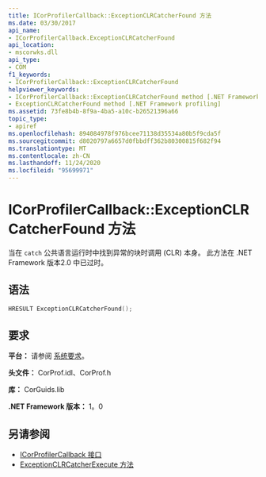 ```yaml
---
title: ICorProfilerCallback::ExceptionCLRCatcherFound 方法
ms.date: 03/30/2017
api_name:
- ICorProfilerCallback.ExceptionCLRCatcherFound
api_location:
- mscorwks.dll
api_type:
- COM
f1_keywords:
- ICorProfilerCallback::ExceptionCLRCatcherFound
helpviewer_keywords:
- ICorProfilerCallback::ExceptionCLRCatcherFound method [.NET Framework profiling]
- ExceptionCLRCatcherFound method [.NET Framework profiling]
ms.assetid: 73fe8b4b-8f9a-4ba5-a10c-b26521396a66
topic_type:
- apiref
ms.openlocfilehash: 894084978f976bcee71138d35534a80b5f9cda5f
ms.sourcegitcommit: d8020797a6657d0fbbdff362b80300815f682f94
ms.translationtype: MT
ms.contentlocale: zh-CN
ms.lasthandoff: 11/24/2020
ms.locfileid: "95699971"
---
```

# <a name="icorprofilercallbackexceptionclrcatcherfound-method"></a>ICorProfilerCallback::ExceptionCLRCatcherFound 方法

当在 `catch` 公共语言运行时中找到异常的块时调用 (CLR) 本身。 此方法在 .NET Framework 版本2.0 中已过时。  
  
## <a name="syntax"></a>语法  
  
```cpp  
HRESULT ExceptionCLRCatcherFound();  
```  
  
## <a name="requirements"></a>要求  

 **平台：** 请参阅 [系统要求](../../get-started/system-requirements.md)。  
  
 **头文件：** CorProf.idl、CorProf.h  
  
 **库：** CorGuids.lib  
  
 **.NET Framework 版本：** 1。0  
  
## <a name="see-also"></a>另请参阅

- [ICorProfilerCallback 接口](icorprofilercallback-interface.md)
- [ExceptionCLRCatcherExecute 方法](icorprofilercallback-exceptionclrcatcherexecute-method.md)
